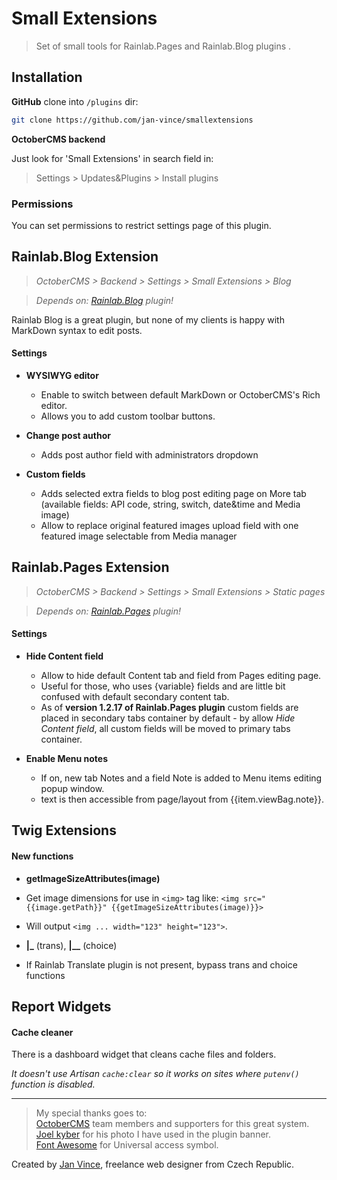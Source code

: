 # Small Extensions
> Set of small tools for Rainlab.Pages and Rainlab.Blog plugins .


## Installation

**GitHub** clone into `/plugins` dir:

```sh
git clone https://github.com/jan-vince/smallextensions
```

**OctoberCMS backend**

Just look for 'Small Extensions' in search field in:
> Settings > Updates&Plugins > Install plugins

### Permissions

You can set permissions to restrict settings page of this plugin.


## Rainlab.Blog Extension

> *OctoberCMS > Backend > Settings > Small Extensions > Blog*

> *Depends on: [Rainlab.Blog](https://octobercms.com/plugin/rainlab-blog) plugin!*


Rainlab Blog is a great plugin, but none of my clients is happy with MarkDown syntax to edit posts.


#### Settings

* **WYSIWYG editor**

    * Enable to switch between default MarkDown or OctoberCMS's Rich editor.
    * Allows you to add custom toolbar buttons.

* **Change post author**
    * Adds post author field with administrators dropdown

* **Custom fields**
    * Adds selected extra fields to blog post editing page on More tab (available fields: API code, string, switch, date&time and Media image)
    * Allow to replace original featured images upload field with one featured image selectable from Media manager


## Rainlab.Pages Extension

> *OctoberCMS > Backend > Settings > Small Extensions > Static pages*

> *Depends on: [Rainlab.Pages](https://octobercms.com/index.php/plugin/rainlab-pages) plugin!*


#### Settings

* **Hide Content field**

    * Allow to hide default Content tab and field from Pages editing page.
    * Useful for those, who uses {variable} fields and are little bit confused with default secondary content tab.
    * As of **version 1.2.17 of Rainlab.Pages plugin** custom fields are placed in secondary tabs container by default - by allow *Hide Content field*, all custom fields will be moved to primary tabs container.

* **Enable Menu notes**

    * If on, new tab Notes and a field Note is added to Menu items editing popup window.
    * text is then accessible from page/layout from {{item.viewBag.note}}.


## Twig Extensions

#### New functions

* **getImageSizeAttributes(image)**
 * Get image dimensions for use in ````<img>```` tag like: ````<img src="{{image.getPath}}" {{getImageSizeAttributes(image)}}>````
 * Will output ````<img ... width="123" height="123">````.

* **|_** (trans), **|__** (choice)
 * If Rainlab Translate plugin is not present, bypass trans and choice functions


## Report Widgets

#### Cache cleaner

There is a dashboard widget that cleans cache files and folders.

*It doesn't use Artisan ````cache:clear```` so it works on sites where ````putenv()```` function is disabled.*


----
> My special thanks goes to:    
> [OctoberCMS](http://www.octobercms.com) team members and supporters for this great system.   
> [Joel kyber](https://unsplash.com/@jtkyber1) for his photo I have used in the plugin banner.    
> [Font Awesome](http://www.fontawesome.io) for Universal access symbol.


Created by [Jan Vince](http://www.vince.cz), freelance web designer from Czech Republic.
